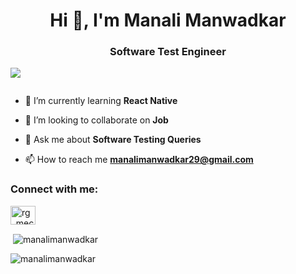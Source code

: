 
<h1 align="center">Hi 👋, I'm Manali Manwadkar</h1>
<h3 align="center">Software Test Engineer</h3>

<p align="left"> <img src="https://dribbble.com/lucas_mason/collections/3272245-work" /> </p>

<p align="left"> <a href="https://twitter.com/" target="blank"><img src="https://img.shields.io/twitter/follow/?logo=twitter&style=for-the-badge" alt="" /></a> </p>

- 🌱 I’m currently learning **React Native**

- 👯 I’m looking to collaborate on **Job**

- 💬 Ask me about **Software Testing Queries**

- 📫 How to reach me **manalimanwadkar29@gmail.com**

<h3 align="left">Connect with me:</h3>
<p align="left">
<a href="https://www.linkedin.com/in/manali-manwadkar-8bb275220/" target="blank"><img align="center" src="https://raw.githubusercontent.com/rahuldkjain/github-profile-readme-generator/master/src/images/icons/Social/linked-in-alt.svg" alt="rg_mech23" height="30" width="40" /></a>
</p>



<p>&nbsp;<img align="center" src="https://github-readme-stats.vercel.app/api?username=Manali8327&show_icons=true&locale=en" alt="manalimanwadkar" /></p>

<p><img align="center" src="https://github-readme-streak-stats.herokuapp.com/?user=manalimanwadkar&" alt="manalimanwadkar" /></p>
